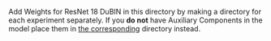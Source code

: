 Add Weights for ResNet 18 DuBIN in this directory by making a directory for each experiment separately.
If you **do not** have Auxiliary Components in the model place them in [the corresponding](./rn18) directory instead.